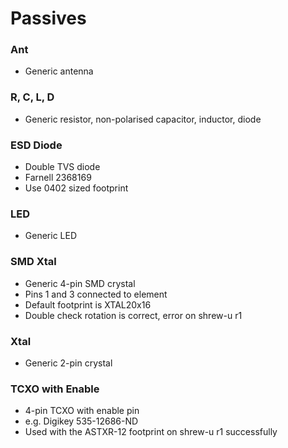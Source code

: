 # Passives

### Ant
* Generic antenna

### R, C, L, D
* Generic resistor, non-polarised capacitor, inductor, diode

### ESD Diode
* Double TVS diode
* Farnell 2368169
* Use 0402 sized footprint

### LED
* Generic LED

### SMD Xtal
* Generic 4-pin SMD crystal
* Pins 1 and 3 connected to element
* Default footprint is XTAL20x16
* Double check rotation is correct, error on shrew-u r1

### Xtal
* Generic 2-pin crystal

### TCXO with Enable
* 4-pin TCXO with enable pin
* e.g. Digikey 535-12686-ND
* Used with the ASTXR-12 footprint on shrew-u r1 successfully
